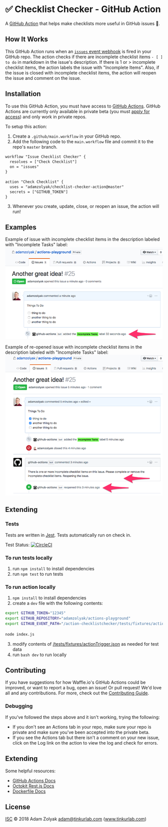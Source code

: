 # ✅ Checklist Checker - GitHub Action

A [GitHub Action](https://github.com/features/actions) that helps make checklists more useful in GitHub issues 📝.

## How It Works

This GitHub Action runs when an [`issues` event webhook](https://developer.github.com/v3/activity/events/types/#issuesevent) is fired in your GitHub repo. The action checks if there are incomplete checklist items `- [ ] to do` in markdown in the issue's description. If there is 1 or > incomplete checklist items, the action labels the issue with "Incomplete Items". Also, if the issue is closed with incomplete checklist items, the action will reopen the issue and comment on the issue.

## Installation

To use this GitHub Action, you must have access to [GitHub Actions](https://github.com/features/actions). GitHub Actions are currently only available in private beta (you must [apply for access](https://github.com/features/actions)) and only work in private repos.

To setup this action:

1. Create a `.github/main.workflow` in your GitHub repo.
2. Add the following code to the `main.workflow` file and commit it to the repo's `master` branch.

```
workflow "Issue Checklist Checker" {
  resolves = ["Check Checklist"]
  on = "issues"
}

action "Check Checklist" {
  uses = "adamzolyak/checklist-checker-action@master"
  secrets = ["GITHUB_TOKEN"]
}
```

3. Whenever you create, update, close, or reopen an issue, the action will run!

## Examples

Example of issue with incomplete checklist items in the description labeled with "Incomplete Tasks" label:
![GitHub Logo](./docs/issuewlabel.png)

Example of re-opened issue with incomplete checklist items in the description labeled with "Incomplete Tasks" label:
![GitHub Logo](./docs/issuereopened.png)

## Extending

### Tests

Tests are written in [Jest](https://jestjs.io/en/). Tests automatically run on check in.

Test Status: [![CircleCI](https://circleci.com/gh/adamzolyak/checklist-checker-action/tree/master.svg?style=svg)](https://circleci.com/gh/adamzolyak/checklist-checker-action/tree/master)

### To run tests locally

1. run `npm install` to install dependencies
2. run `npm test` to run tests

### To run action locally

1. `npm install` to install dependencies
2. create a `dev` file with the following contents:

```bash
export GITHUB_TOKEN="12345"
export GITHUB_REPOSITORY="adamzolyak/actions-playground"
export GITHUB_EVENT_PATH="/action-checklistchecker/tests/fixtures/actionTrigger.json"

node index.js
```

3. modify contents of [/tests/fixtures/actionTrigger.json](./tests/fixtures/actionTrigger.json) as needed for test data
4. run `bash dev` to run locally

## Contributing

If you have suggestions for how Waffle.io's GitHub Actions could be improved, or want to report a bug, open an issue! Or pull request! We'd love all and any contributions. For more, check out the [Contributing Guide](CONTRIBUTING.md).

### Debugging

If you've followed the steps above and it isn't working, trying the following:

- If you don't see an Actions tab in your repo, make sure your repo is private and make sure you've been accepted into the private beta.
- If you see the Actions tab but there isn't a comment on your new issue, click on the Log link on the action to view the log and check for errors.

## Extending

Some helpful resources:

- [GitHub Actions Docs](https://developer.github.com/actions/)
- [Octokit Rest.js Docs](https://octokit.github.io/rest.js/#api-Issues-createComment)
- [Dockerfile Docs](https://docs.docker.com/engine/reference/builder/)

## License

[ISC](LICENSE) © 2018 Adam Zolyak <adam@tinkurlab.com> (www.tinkurlab.com)
